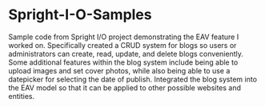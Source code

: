 # Spright-I-O-Samples
Sample code from Spright I/O project demonstrating the EAV feature I worked on. Specifically created a CRUD system for blogs so users or administrators can create, read, update, and delete blogs conveniently. Some additional features within the blog system include being able to upload images and set cover photos, while also being able to use a datepicker for selecting the date of publish. Integrated the blog system into the EAV model so that it can be applied to other possible websites and entities. 

